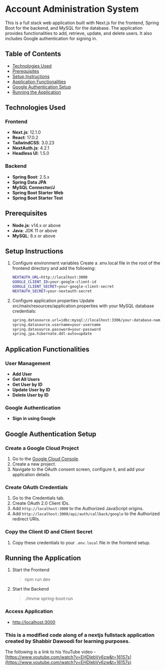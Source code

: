 # Account Administration System
This is a full stack web application built with Next.js for the frontend, Spring Boot for the backend, and MySQL for the database. The application provides functionalities to add, retrieve, update, and delete users. It also includes Google authentication for signing in.

## Table of Contents
- [Technologies Used](#technologies-used)
- [Prerequisites](#prerequisites)
- [Setup Instructions](#setup-instructions)
- [Application Functionalities](#application-functionalities)
- [Google Authentication Setup](#google-authentication-setup)
- [Running the Application](#running-the-application)

## Technologies Used

### Frontend
- **Next.js**: 12.1.0
- **React**: 17.0.2
- **TailwindCSS**: 3.0.23
- **NextAuth.js**: 4.2.1
- **Headless UI**: 1.5.0

### Backend
- **Spring Boot**: 2.5.x
- **Spring Data JPA**
- **MySQL Connector/J**
- **Spring Boot Starter Web**
- **Spring Boot Starter Test**

## Prerequisites
- **Node.js**: v14.x or above
- **Java**: JDK 11 or above
- **MySQL**: 8.x or above

## Setup Instructions

1. Configure environment variables
   Create a .env.local file in the root of the frontend directory and add the following:
   ```bash
   NEXTAUTH_URL=http://localhost:3000
   GOOGLE_CLIENT_ID=your-google-client-id
   GOOGLE_CLIENT_SECRET=your-google-client-secret
   NEXTAUTH_SECRET=your-nextauth-secret

2. Configure application properties
   Update src/main/resources/application.properties with your MySQL database credentials:
   ```bash
   spring.datasource.url=jdbc:mysql://localhost:3306/your-database-name
   spring.datasource.username=your-username
   spring.datasource.password=your-password
   spring.jpa.hibernate.ddl-auto=update

## Application Functionalities

### User Management
- **Add User**
- **Get All Users**
- **Get User by ID**
- **Update User by ID**
- **Delete User by ID**

### Google Authentication
- **Sign in using Google**

## Google Authentication Setup

### Create a Google Cloud Project
1. Go to the [Google Cloud Console](https://console.cloud.google.com/).
2. Create a new project.
3. Navigate to the OAuth consent screen, configure it, and add your application details.

### Create OAuth Credentials
1. Go to the Credentials tab.
2. Create OAuth 2.0 Client IDs.
3. Add `http://localhost:3000` to the Authorized JavaScript origins.
4. Add `http://localhost:3000/api/auth/callback/google` to the Authorized redirect URIs.

### Copy the Client ID and Client Secret
1. Copy these credentials to your `.env.local` file in the frontend setup.

## Running the Application

1. Start the Frontend
    > npm run dev

2.  Start the Backend
    > ./mvnw spring-boot:run

### Access Application
- [http://localhost:3000](http://localhost:3000)

### This is a modified code along of a nextjs fullstack application created by Shabbir Dawoodi for learning purposes. 
The following is a link to his YouTube video - [https://www.youtube.com/watch?v=EHDlebVv6zw&t=16157s](https://www.youtube.com/watch?v=EHDlebVv6zw&t=16157s)
